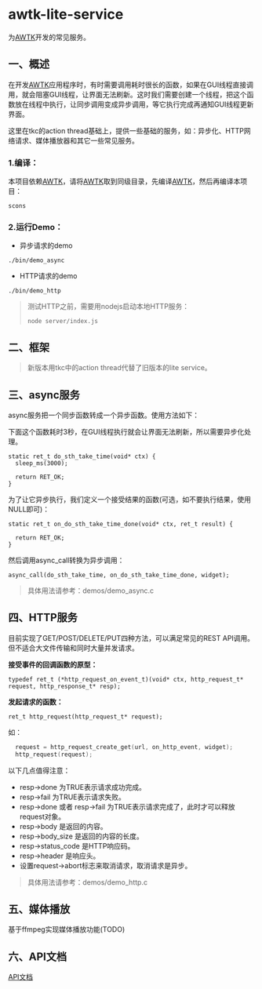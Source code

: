 # awtk-lite-service

为[AWTK](https://github.com/zlgopen/awtk)开发的常见服务。

## 一、概述

在开发[AWTK](https://github.com/zlgopen/awtk)应用程序时，有时需要调用耗时很长的函数，如果在GUI线程直接调用，就会阻塞GUI线程，让界面无法刷新。这时我们需要创建一个线程，把这个函数放在线程中执行，让同步调用变成异步调用，等它执行完成再通知GUI线程更新界面。


这里在tkc的action thread基础上，提供一些基础的服务，如：异步化、HTTP网络请求、媒体播放器和其它一些常见服务。


### 1.编译：

本项目依赖[AWTK](https://github.com/zlgopen/awtk)，请将[AWTK](https://github.com/zlgopen/awtk)取到同级目录，先编译[AWTK](https://github.com/zlgopen/awtk)，然后再编译本项目：

```
scons
```

### 2.运行Demo：

* 异步请求的demo

```
./bin/demo_async
```
* HTTP请求的demo

```
./bin/demo_http
```
> 测试HTTP之前，需要用nodejs启动本地HTTP服务：
>
> ```
> node server/index.js
> ```

## 二、框架

> 新版本用tkc中的action thread代替了旧版本的lite service。

## 三、async服务

async服务把一个同步函数转成一个异步函数。使用方法如下：

下面这个函数耗时3秒，在GUI线程执行就会让界面无法刷新，所以需要异步化处理。

```
static ret_t do_sth_take_time(void* ctx) {
  sleep_ms(3000);

  return RET_OK;
}
```

为了让它异步执行，我们定义一个接受结果的函数(可选，如不要执行结果，使用NULL即可)：

```
static ret_t on_do_sth_take_time_done(void* ctx, ret_t result) {

  return RET_OK;
}
```

然后调用async_call转换为异步调用：

```
async_call(do_sth_take_time, on_do_sth_take_time_done, widget);
```

> 具体用法请参考：demos/demo_async.c 

## 四、HTTP服务

目前实现了GET/POST/DELETE/PUT四种方法，可以满足常见的REST API调用。但不适合大文件传输和同时大量并发请求。

**接受事件的回调函数的原型：**

```
typedef ret_t (*http_request_on_event_t)(void* ctx, http_request_t* request, http_response_t* resp);
```

**发起请求的函数：**

```
ret_t http_request(http_request_t* request);
```

如：

```c
  request = http_request_create_get(url, on_http_event, widget);
  http_request(request);

```

以下几点值得注意：

* resp->done 为TRUE表示请求成功完成。
* resp->fail 为TRUE表示请求失败。
* resp->done 或者 resp->fail 为TRUE表示请求完成了，此时才可以释放request对象。
* resp->body 是返回的内容。
* resp->body_size 是返回的内容的长度。
* resp->status_code 是HTTP响应码。
* resp->header 是响应头。
* 设置request->abort标志来取消请求，取消请求是异步。

> 具体用法请参考：demos/demo_http.c 

## 五、媒体播放

基于ffmpeg实现媒体播放功能(TODO)

## 六、API文档

[API文档](docs/manual)

